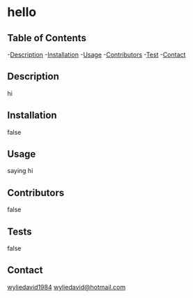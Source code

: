 # hello

## Table of Contents

-[Description](#Description)
-[Installation](#Installation)
-[Usage](#Usage)
-[Contributors](#Contributors)
-[Test](#Tests)
-[Contact](#Contact)

## Description
  
hi
  
## Installation

false
  
## Usage

saying hi
  
## Contributors

false

## Tests

false

## Contact

[wyliedavid1984](https://github.com/wyliedavid1984)
wyliedavid@hotmail.com

